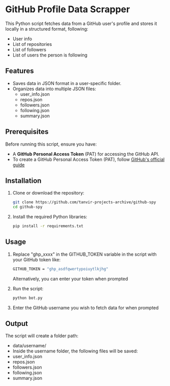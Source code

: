 # GitHub Profile Data Scrapper
This Python script fetches data from a GitHub user's profile and stores it locally in a structured format, following:
- User info
- List of repositories
- List of followers
- List of users the person is following

## Features
- Saves data in JSON format in a user-specific folder.
- Organizes data into multiple JSON files:
  - user_info.json
  - repos.json
  - followers.json
  - following.json
  - summary.json

## Prerequisites
Before running this script, ensure you have:
- A **GitHub Personal Access Token** (PAT) for accessing the GitHub API.
- To create a GitHub Personal Access Token (PAT), follow [GitHub's official guide](https://docs.github.com/en/github/authenticating-to-github/creating-a-personal-access-token)

## Installation
1. Clone or download the repository:
    ```bash
    git clone https://github.com/tanvir-projects-archive/github-spy
    cd github-spy
    ```

2. Install the required Python libraries:
    ```bash
    pip install -r requirements.txt
    ```

## Usage
1. Replace "ghp_xxxx" in the GITHUB_TOKEN variable in the script with your GitHub token like:
    ```bash
    GITHUB_TOKEN = "ghp_asdfqwertypoiuytlkjhg"
    ```
   Alternatively, you can enter your token when prompted

2. Run the script:
    ```bash
    python bot.py
    ```

3. Enter the GitHub username you wish to fetch data for when prompted

## Output
The script will create a folder path:

- data/username/
- Inside the username folder, the following files will be saved:
 - user_info.json
 - repos.json
 - followers.json
 - following.json
 - summary.json
